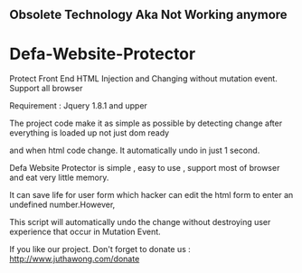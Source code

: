 ## Obsolete Technology Aka Not Working anymore

# Defa-Website-Protector
Protect Front End HTML Injection and Changing without mutation event. Support all browser

Requirement : Jquery 1.8.1 and upper

The project code make it as simple as possible by detecting change after everything is loaded up not just dom ready

and when html code change. It automatically undo in just 1 second.

Defa Website Protector is simple , easy to use , support most of browser and eat very little memory.

It can save life for user form which hacker can edit the html form to enter an undefined number.However,

This script will automatically undo the change without destroying user experience that occur in Mutation Event.


If you like our project. Don't forget to donate us : http://www.juthawong.com/donate
